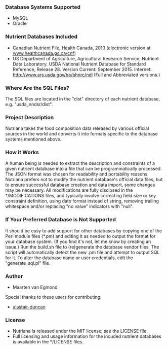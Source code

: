 ### Database Systems Supported
* MySQL
* Oracle

### Nutrient Databases Included
* Canadian Nutrient File, Health Canada, 2010
  (electronic version at www.healthcanada.gc.ca/cnf)
* US Department of Agriculture, Agricultural Research Service, Nutrient Data Laboratory.
  USDA National Nutrient Database for Standard Reference, Release 28. Version Current:
  September 2015. Internet: http://www.ars.usda.gov/ba/bhnrc/ndl
  (Full and Abbreviated versions.)

### Where Are the SQL Files?
The SQL files are located in the "dist" directory of each nutrient database,
e.g. "usda_nndsr/dist".

### Project Description
Nutriana takes the food composition data released by various official sources
in the world and converts it into formats specific to the database systems
mentioned above.

### How it Works
A human being is needed to extract the description and constraints of a given
nutrient database into a file that can be programmatically processed.  The JSON
format was chosen for readability and portability reasons.
Nutriana prefers not to modify the nutrient database's official data files, but
to ensure successful database creation and data import, some changes may be
necessary.
All modifications are fully disclosed in the */MODIFICATIONS files, and
typically involve correcting field size or key constraint definition, using date
format instead of string, removing trailing whitespace and/or replacing "no value"
indicators with "null".

### If Your Preferred Database is Not Supported
It should be easy to add support for other databases by copying one of the Perl
module files (*.pm) and editing it as needed to output the format for your
database system.  (If you find it's not, let me know by creating an issue.)
Run the build.sh file to (re)generate the database vendor files.  The script
will automatically detect the new .pm file and attempt to output SQL for it.
To alter the database name or user credentials, edit the "generate_sql.pl" file.

### Author
* Maarten van Egmond

Special thanks to these users for contributing:
* [alastair-duncan](https://github.com/alastair-duncan)

### License
* Nutriana is released under the MIT license; see the LICENSE file.
* Full licensing and usage information for the incuded nutrient databases is
  available in the */LICENSE files.
